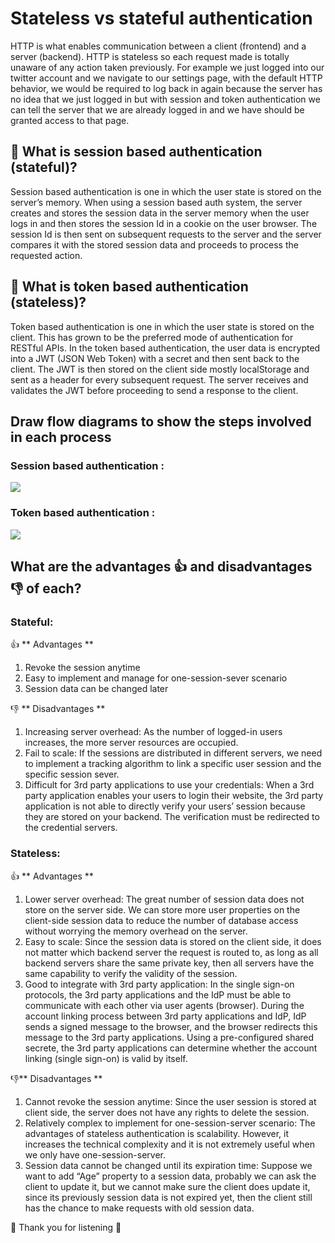 # Stateless vs stateful authentication

HTTP is what enables communication between a client (frontend) and a server (backend). HTTP is stateless so each request made is totally unaware of any action taken previously. For example we just logged into our twitter account and we navigate to our settings page, with the default HTTP behavior, we would be required to log back in again because the server has no idea that we just logged in but with session and token authentication we can tell the server that we are already logged in and we have should be granted access to that page.  

##  :star2: What is session based authentication (stateful)?  
Session based authentication is one in which the user state is stored on the server’s memory. When using a session based auth system, the server creates and stores the session data in the server memory when the user logs in and then stores the session Id in a cookie on the user browser.
The session Id is then sent on subsequent requests to the server and the server compares it with the stored session data and proceeds to process the requested action.  

##  :star2: What is token based authentication (stateless)?  
Token based authentication is one in which the user state is stored on the client. This has grown to be the preferred mode of authentication for RESTful APIs. In the token based authentication, the user data is encrypted into a JWT (JSON Web Token) with a secret and then sent back to the client.
The JWT is then stored on the client side mostly localStorage and sent as a header for every subsequent request. The server receives and validates the JWT before proceeding to send a response to the client.


## Draw flow diagrams to show the steps involved in each process  

### Session based authentication :

![](https://res.cloudinary.com/practicaldev/image/fetch/s--jzM6Wq6e--/c_limit%2Cf_auto%2Cfl_progressive%2Cq_auto%2Cw_880/https://cdn-images-1.medium.com/max/800/0%2AP5OxJMihg0S0jyqk.png)

### Token based authentication :
![](https://res.cloudinary.com/practicaldev/image/fetch/s--xAjXADfz--/c_limit%2Cf_auto%2Cfl_progressive%2Cq_auto%2Cw_880/https://cdn-images-1.medium.com/max/800/0%2A16xpkdbQ1tuFphvs.png)



## What are the advantages :+1: and disadvantages :-1: of each?  

###  Stateful:  
:+1: ** Advantages **  
1. Revoke the session anytime  
2. Easy to implement and manage for one-session-sever scenario  
3. Session data can be changed later  

:-1: ** Disadvantages **  
1. Increasing server overhead: As the number of logged-in users increases, the more server resources are occupied.  
2. Fail to scale: If the sessions are distributed in different servers, we need to implement a tracking algorithm to link a specific user session and the specific session sever.
3. Difficult for 3rd party applications to use your credentials:  When a 3rd party application enables your users to login their website, the 3rd party application is not able to directly verify your users’ session because they are stored on your backend. The verification must be redirected to the credential servers.


### Stateless:  
:+1: ** Advantages **  
1. Lower server overhead: The great number of session data does not store on the server side. We can store more user properties on the client-side session data to reduce the number of database access without worrying the memory overhead on the server.  
2. Easy to scale: Since the session data is stored on the client side, it does not matter which backend server the request is routed to, as long as all backend servers share the same private key, then all servers have the same capability to verify the validity of the session.  
3. Good to integrate with 3rd party application: In the single sign-on protocols, the 3rd party applications and the IdP must be able to communicate with each other via user agents (browser). During the account linking process between 3rd party applications and IdP, IdP sends a signed message to the browser, and the browser redirects this message to the 3rd party applications. Using a pre-configured shared secrete, the 3rd party applications can determine whether the account linking (single sign-on) is valid by itself.  

:-1:** Disadvantages **  
1. Cannot revoke the session anytime: Since the user session is stored at client side, the server does not have any rights to delete the session.
2. Relatively complex to implement for one-session-server scenario: The advantages of stateless authentication is scalability. However, it increases the technical complexity and it is not extremely useful when we only have one-session-server.
3. Session data cannot be changed until its expiration time: Suppose we want to add “Age” property to a session data, probably we can ask the client to update it, but we cannot make sure the client does update it, since its previously session data is not expired yet, then the client still has the chance to make requests with old session data.   

:rose: Thank you for listening :rose:
